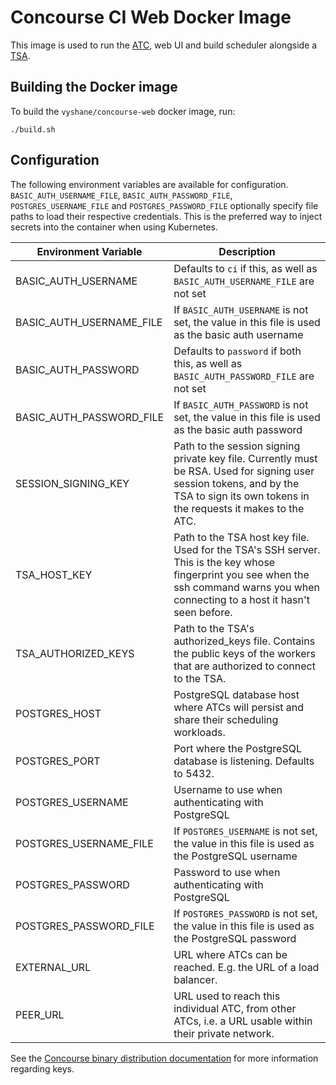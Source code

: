 # Concourse CI Web Docker Image

This image is used to run the [ATC](https://github.com/concourse/atc), web UI and build scheduler alongside a [TSA](https://github.com/concourse/tsa).

## Building the Docker image

To build the `vyshane/concourse-web` docker image, run:

```
./build.sh
```

## Configuration

The following environment variables are available for configuration. `BASIC_AUTH_USERNAME_FILE`, `BASIC_AUTH_PASSWORD_FILE`, `POSTGRES_USERNAME_FILE` and `POSTGRES_PASSWORD_FILE` optionally specify file paths to load their respective credentials. This is the preferred way to inject secrets into the container when using Kubernetes.

Environment Variable | Description
--- | ---
BASIC_AUTH_USERNAME | Defaults to `ci` if this, as well as `BASIC_AUTH_USERNAME_FILE` are not set
BASIC_AUTH_USERNAME_FILE | If `BASIC_AUTH_USERNAME` is not set, the value in this file is used as the basic auth username
BASIC_AUTH_PASSWORD | Defaults to `password` if both this, as well as `BASIC_AUTH_PASSWORD_FILE` are not set
BASIC_AUTH_PASSWORD_FILE | If `BASIC_AUTH_PASSWORD` is not set, the value in this file is used as the basic auth password
SESSION_SIGNING_KEY | Path to the session signing private key file. Currently must be RSA. Used for signing user session tokens, and by the TSA to sign its own tokens in the requests it makes to the ATC.
TSA_HOST_KEY | Path to the TSA host key file. Used for the TSA's SSH server. This is the key whose fingerprint you see when the ssh command warns you when connecting to a host it hasn't seen before.
TSA_AUTHORIZED_KEYS | Path to the TSA's authorized_keys file. Contains the public keys of the workers that are authorized to connect to the TSA.
POSTGRES_HOST | PostgreSQL database host where ATCs will persist and share their scheduling workloads.
POSTGRES_PORT | Port where the PostgreSQL database is listening. Defaults to 5432.
POSTGRES_USERNAME | Username to use when authenticating with PostgreSQL
POSTGRES_USERNAME_FILE | If `POSTGRES_USERNAME` is not set, the value in this file is used as the PostgreSQL username
POSTGRES_PASSWORD | Password to use when authenticating with PostgreSQL
POSTGRES_PASSWORD_FILE | If `POSTGRES_PASSWORD` is not set, the value in this file is used as the PostgreSQL password
EXTERNAL_URL | URL where ATCs can be reached. E.g. the URL of a load balancer.
PEER_URL | URL used to reach this individual ATC, from other ATCs, i.e. a URL usable within their private network.

See the [Concourse binary distribution documentation](https://github.com/concourse/bin#prerequisites) for more information regarding keys.